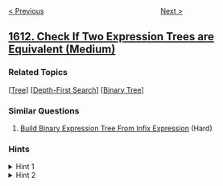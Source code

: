 <!--|This file generated by command(leetcode description); DO NOT EDIT.    |-->
<!--+----------------------------------------------------------------------+-->
<!--|@author    openset <openset.wang@gmail.com>                           |-->
<!--|@link      https://github.com/openset                                 |-->
<!--|@home      https://github.com/openset/leetcode                        |-->
<!--+----------------------------------------------------------------------+-->

[< Previous](../minimum-one-bit-operations-to-make-integers-zero "Minimum One Bit Operations to Make Integers Zero")
　　　　　　　　　　　　　　　　
[Next >](../find-the-missing-ids "Find the Missing IDs")

## [1612. Check If Two Expression Trees are Equivalent (Medium)](https://leetcode.com/problems/check-if-two-expression-trees-are-equivalent "检查两棵二叉表达式树是否等价")



### Related Topics
  [[Tree](../../tag/tree/README.md)]
  [[Depth-First Search](../../tag/depth-first-search/README.md)]
  [[Binary Tree](../../tag/binary-tree/README.md)]

### Similar Questions
  1. [Build Binary Expression Tree From Infix Expression](../build-binary-expression-tree-from-infix-expression) (Hard)

### Hints
<details>
<summary>Hint 1</summary>
Count for each variable how many times it appeared in the first tree.
</details>

<details>
<summary>Hint 2</summary>
Do the same for the second tree and check if the count is the same for both tree.
</details>
